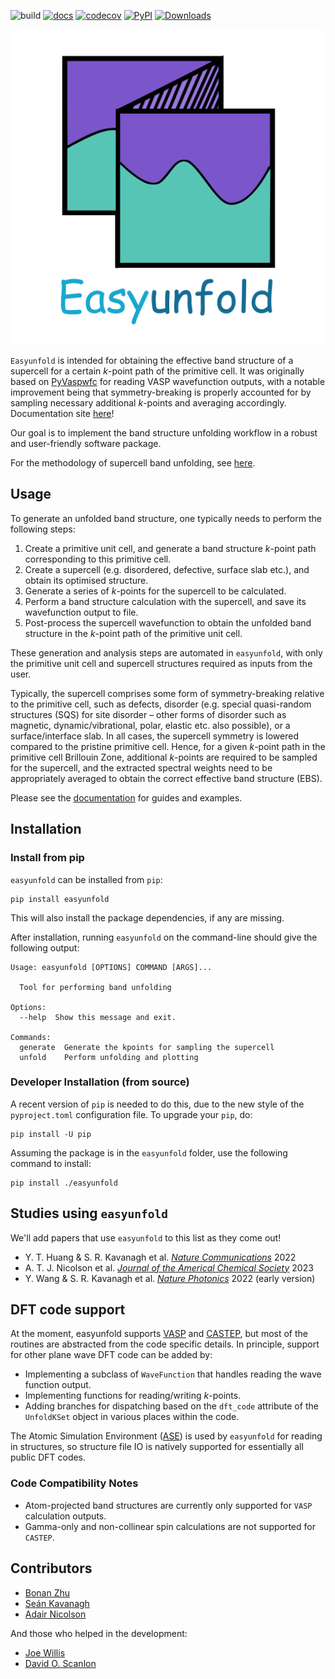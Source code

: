 ![build](https://github.com/SMTG-UCL/easyunfold/actions/workflows/ci.yaml/badge.svg)
[![docs](https://github.com/SMTG-UCL/easyunfold/actions/workflows/docs.yaml/badge.svg)](https://smtg-ucl.github.io/easyunfold/)
[![codecov](https://codecov.io/gh/SMTG-UCL/easyunfold/branch/main/graph/badge.svg?token=XLLWWU5UM2)](https://codecov.io/gh/SMTG-UCL/easyunfold)
[![PyPI](https://img.shields.io/pypi/v/easyunfold)](https://pypi.org/project/easyunfold)
[![Downloads](https://img.shields.io/pypi/dm/easyunfold)](https://smtg-ucl.github.io/easyunfold/)
<!--- When JOSS submitted, add this: [![JOSS](https://joss.theoj.org/papers/10.21105/joss.04817/status.
svg)](https://doi.org/10.21105/joss.)--->

[![easyunfold](docs/img/logo.svg)](https://smtg-ucl.github.io/easyunfold/)

`Easyunfold` is intended for obtaining the effective band structure of a supercell for a certain _k_-point
path of the primitive cell. It was originally based on 
[PyVaspwfc](https://github.com/QijingZheng/VaspBandUnfolding) for reading VASP wavefunction outputs, 
with a notable improvement being that symmetry-breaking is properly accounted for by sampling necessary 
additional _k_-points and averaging accordingly. Documentation site 
[here](https://smtg-ucl.github.io/easyunfold/)!

Our goal is to implement the band structure unfolding workflow in a robust and user-friendly software 
package.

For the methodology of supercell band unfolding, see 
[here](https://link.aps.org/doi/10.1103/PhysRevB.85.085201).

## Usage

To generate an unfolded band structure, one typically needs to perform the following steps:

1. Create a primitive unit cell, and generate a band structure _k_-point path corresponding to this 
   primitive cell.
2. Create a supercell (e.g. disordered, defective, surface slab etc.), and obtain its optimised structure.
3. Generate a series of _k_-points for the supercell to be calculated.
4. Perform a band structure calculation with the supercell, and save its wavefunction output to file.
5. Post-process the supercell wavefunction to obtain the unfolded band structure in the _k_-point path 
   of the primitive unit cell.

These generation and analysis steps are automated in `easyunfold`, with only the primitive unit cell and 
supercell structures required as inputs from the user.

Typically, the supercell comprises some form of symmetry-breaking relative to the primitive cell, such 
as defects, disorder (e.g. special quasi-random structures (SQS) for site disorder – other forms of 
disorder such as magnetic, dynamic/vibrational, polar, elastic etc. also possible), or a surface/interface 
slab.
In all cases, the supercell symmetry is lowered compared to the pristine primitive cell.
Hence, for a given _k_-point path in the primitive cell Brillouin Zone, additional _k_-points are 
required to be sampled for the supercell, and the extracted spectral weights need to be appropriately 
averaged to obtain the correct effective band structure (EBS).
<!-- when JOSS submitted, add link to paper (discussion of theory) here! -->
<!--- When JOSS submitted, add 'License and Citation' section here --->

Please see the [documentation](https://smtg-ucl.github.io/easyunfold/) for guides and examples.

## Installation

### Install from pip

`easyunfold` can be installed from `pip`:

```
pip install easyunfold
```

This will also install the package dependencies, if any are missing.

After installation, running `easyunfold` on the command-line should give the following output:

```
Usage: easyunfold [OPTIONS] COMMAND [ARGS]...

  Tool for performing band unfolding

Options:
  --help  Show this message and exit.

Commands:
  generate  Generate the kpoints for sampling the supercell
  unfold    Perform unfolding and plotting
```

### Developer Installation (from source)
A recent version of `pip` is needed to do this, due to the new style of the `pyproject.toml` configuration 
file.
To upgrade your `pip`, do:

```
pip install -U pip
```

Assuming the package is in the `easyunfold` folder, use the following command to install:

```
pip install ./easyunfold
```

## Studies using `easyunfold`

We'll add papers that use `easyunfold` to this list as they come out!

- Y. T. Huang & S. R. Kavanagh et al. [_Nature Communications_](https://www.nature.com/articles/s41467-022-32669-3) 2022
- A. T. J. Nicolson et al. [_Journal of the Americal Chemical Society_](https://doi.org/10.1021/jacs.2c13336) 2023
- Y. Wang & S. R. Kavanagh et al. [_Nature Photonics_](https://www.nature.com/articles/s41566-021-00950-4) 2022 (early version)
<!-- Others? -->

## DFT code support

At the moment, easyunfold supports [VASP](https://www.vasp.at) and [CASTEP](http://www.castep.org), but most of the routines are abstracted from the code specific details.
In principle, support for other plane wave DFT code can be added by:

- Implementing a subclass of `WaveFunction` that handles reading the wave function output.
- Implementing functions for reading/writing _k_-points.
- Adding branches for dispatching based on the `dft_code` attribute of the `UnfoldKSet` object in 
  various places within the code.

The Atomic Simulation Environment ([ASE](https://wiki.fysik.dtu.dk/ase/)) is used by `easyunfold` for 
reading in structures, so structure file IO is natively supported for essentially all public DFT codes.

### Code Compatibility Notes
- Atom-projected band structures are currently only supported for `VASP` calculation outputs.
- Gamma-only and non-collinear spin calculations are not supported for `CASTEP`. 

## Contributors
- [Bonan Zhu](https://github.com/zhubonan)  
- [Seán Kavanagh](https://github.com/kavanase)  
- [Adair Nicolson](https://github.com/adair-nicolson)  

And those who helped in the development:
- [Joe Willis](https://github.com/joebesity)  
- [David O. Scanlon](http://davidscanlon.com/?page_id=5)
